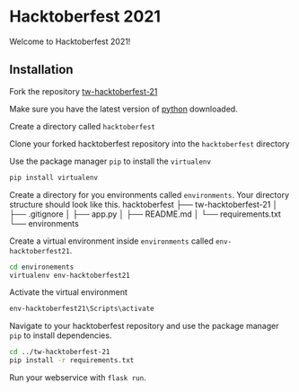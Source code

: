 # Hacktoberfest 2021

Welcome to Hacktoberfest 2021!

## Installation
Fork the repository [tw-hacktoberfest-21](https://github.com/TelWare-Hacktoberfest-2021/tw-hacktoberfest-21)

Make sure you have the latest version of [python](https://www.python.org/downloads/) downloaded.

Create a directory called `hacktoberfest`

Clone your forked hacktoberfest repository into the `hacktoberfest` directory

Use the package manager `pip` to install the `virtualenv` 

```bash
pip install virtualenv
```

Create a directory for you environments called `environments`.  Your directory structure should look like this.
hacktoberfest
├── tw-hacktoberfest-21
│   ├── .gitignore
│   ├── app.py
│   ├── README.md
│   └── requirements.txt
└── environments

Create a virtual environment inside `environments` called `env-hacktoberfest21`.

```bash
cd environements
virtualenv env-hacktoberfest21
```

Activate the virtual environment

```bash
env-hacktoberfest21\Scripts\activate
```

Navigate to your hacktoberfest repository and use the package manager `pip` to install dependencies.

```bash
cd ../tw-hacktoberfest-21
pip install -r requirements.txt
```

Run your webservice with `flask run`.
